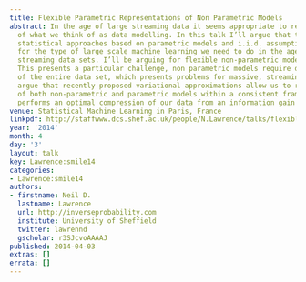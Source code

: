 ```yaml
---
title: Flexible Parametric Representations of Non Parametric Models
abstract: In the age of large streaming data it seems appropriate to revisit the foundations
  of what we think of as data modelling. In this talk I’ll argue that traditional
  statistical approaches based on parametric models and i.i.d. assumptions are inappropriate
  for the type of large scale machine learning we need to do in the age of massive
  streaming data sets. I’ll be arguing for flexible non-parametric models as the answer.
  This presents a particular challenge, non parametric models require data storage
  of the entire data set, which presents problems for massive, streaming data. I’ll
  argue that recently proposed variational approximations allow us to retain the advantages
  of both non-parametric and parametric models within a consistent framework that
  performs an optimal compression of our data from an information gain perspective.
venue: Statistical Machine Learning in Paris, France
linkpdf: http://staffwww.dcs.shef.ac.uk/people/N.Lawrence/talks/flexible_smile14.pdf
year: '2014'
month: 4
day: '3'
layout: talk
key: Lawrence:smile14
categories:
- Lawrence:smile14
authors:
- firstname: Neil D.
  lastname: Lawrence
  url: http://inverseprobability.com
  institute: University of Sheffield
  twitter: lawrennd
  gscholar: r3SJcvoAAAAJ
published: 2014-04-03
extras: []
errata: []
---
```

